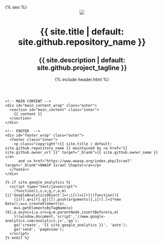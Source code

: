 <!DOCTYPE html>
<html lang="{{ site.lang | default: "en-US" }}">

  <head>
    <meta charset='utf-8'>
    <meta http-equiv="X-UA-Compatible" content="chrome=1">
    <meta name="viewport" content="width=device-width, initial-scale=1">
    <meta name="description" content="{{ site.title | default: site.github.repository_name }} : {{ site.description | default: site.github.project_tagline }}">
    <link rel="stylesheet" type="text/css" media="screen" href="{{ '/assets/css/style.css?v=' | append: site.github.build_revision | relative_url }}">
{% seo %}
  </head>

  <body>
    <!-- HEADER -->
    <div id="header_wrap" class="outer">
        <header class="inner">
          <img src="{{ "/assets/img/AppSecIL_logo.png" | relative_url }}" />
          <h1 id="project_title">{{ site.title | default: site.github.repository_name }}</h1>
          <h2 id="project_tagline">{{ site.description | default: site.github.project_tagline }}</h2>
          {% include header.html %}
        </header>
    </div>

    <!-- MAIN CONTENT -->
    <div id="main_content_wrap" class="outer">
      <section id="main_content" class="inner">
        {{ content }}
      </section>
    </div>

    <!-- FOOTER  -->
    <div id="footer_wrap" class="outer">
      <footer class="inner">
        <p class="copyright">{{ site.title | default: site.github.repository_name }} maintained by <a href="{{ site.github.owner_url }}" target="_blank">{{ site.github.owner_name }}</a>
          and <a href="https://www.owasp.org/index.php/Israel" target="_blank">OWASP Israel Chapter</a></p>
      </footer>
    </div>

    {% if site.google_analytics %}
      <script type="text/javascript">
        (function(i,s,o,g,r,a,m){i['GoogleAnalyticsObject']=r;i[r]=i[r]||function(){
        (i[r].q=i[r].q||[]).push(arguments)},i[r].l=1*new Date();a=s.createElement(o),
        m=s.getElementsByTagName(o)[0];a.async=1;a.src=g;m.parentNode.insertBefore(a,m)
        })(window,document,'script','//www.google-analytics.com/analytics.js','ga');
        ga('create', '{{ site.google_analytics }}', 'auto');
        ga('send', 'pageview');
      </script>
    {% endif %}
  </body>
</html>
